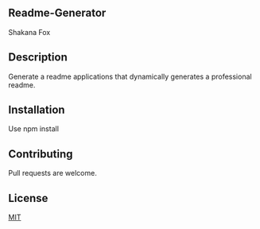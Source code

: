 ## Readme-Generator
 
 Shakana Fox

## Description

Generate a readme applications that dynamically generates a professional readme.

## Installation
 
 Use npm install 

## Contributing
 
 Pull requests are welcome.

 ## License

[MIT](https://choosealicense.com/licenses/mit/)
